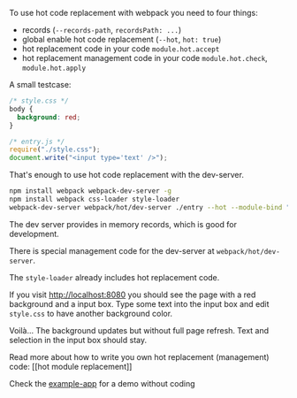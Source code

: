 To use hot code replacement with webpack you need to four things:

* records (`--records-path`, `recordsPath: ...`)
* global enable hot code replacement (`--hot`, `hot: true`)
* hot replacement code in your code `module.hot.accept`
* hot replacement management code in your code `module.hot.check`, `module.hot.apply`

A small testcase:

``` css
/* style.css */
body {
  background: red;
}
```

``` javascript
/* entry.js */
require("./style.css");
document.write("<input type='text' />");
```

That's enough to use hot code replacement with the dev-server.

``` sh
npm install webpack webpack-dev-server -g
npm install webpack css-loader style-loader
webpack-dev-server webpack/hot/dev-server ./entry --hot --module-bind "css=style!css"
```

The dev server provides in memory records, which is good for development.

There is special management code for the dev-server at `webpack/hot/dev-server`.

The `style-loader` already includes hot replacement code.

If you visit [http://localhost:8080](http://localhost:8080) you should see the page with a red background and a input box. Type some text into the input box and edit `style.css` to have another background color. 

Voilà... The background updates but without full page refresh. Text and selection in the input box should stay.

Read more about how to write you own hot replacement (management) code: [[hot module replacement]]

Check the [example-app](http://webpack.github.io/example-app/) for a demo without coding